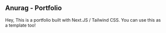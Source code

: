 ## Anurag - Portfolio

Hey, This is a portfolio built with Next.JS / Tailwind CSS. You can use this as a template too!
